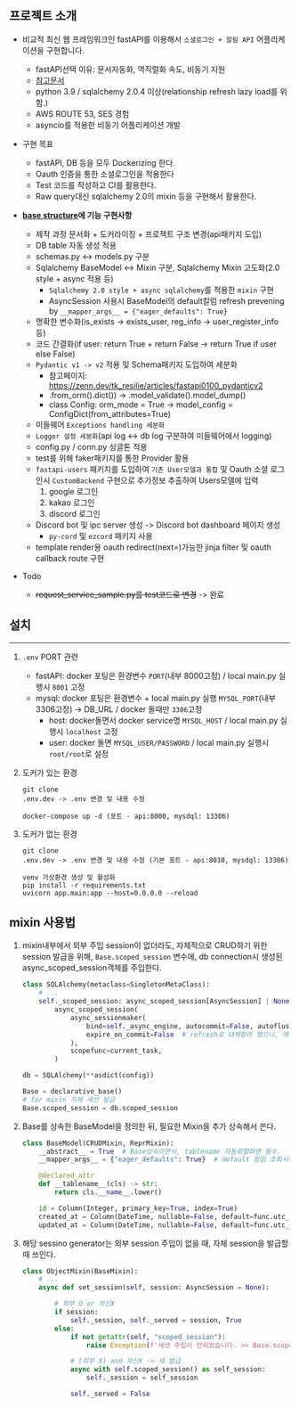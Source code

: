 ## 프로젝트 소개

- 비교적 최신 웹 프레임워크인 fastAPI를 이용해서 `소셜로그인 + 알림 API` 어플리케이션을 구현합니다.
    - fastAPI선택 이유: 문서자동화, 역직렬화 속도, 비동기 지원
    - [참고문서](https://tech.kakaopay.com/post/image-processing-server-framework/)
    - python 3.9 / sqlalchemy 2.0.4 이상(relationship refresh lazy load를 위함.)
    - AWS ROUTE 53, SES 경험
    - asyncio를 적용한 비동기 어플리케이션 개발
- 구현 목표
    - fastAPI, DB 등을 모두 Dockerizing 한다.
    - Oauth 인증을 통한 소셜로그인을 적용한다
    - Test 코드를 작성하고 CI를 활용한다.
    - Raw query대신 sqlalchemy 2.0의 mixin 등을 구현해서 활용한다.

- **[base structure](https://github.com/riseryan89/notification-api)에 기능 구현사항**
    - 제작 과정 문서화 + 도커라이징 + 프로젝트 구조 변경(api패키지 도입)
    - DB table 자동 생성 적용
    - schemas.py <-> models.py 구분
    - Sqlalchemy BaseModel <-> Mixin 구분, Sqlalchemy Mixin 고도화(2.0 style + async 적용 등)
        - `Sqlalchemy 2.0 style + async sqlalchemy`를 적용한 `mixin` 구현
        - AsyncSession 사용시 BaseModel의 default칼럼 refresh prevening by `__mapper_args__ = {"eager_defaults": True}`
    - 명확한 변수화(is_exists -> exists_user, reg_info -> user_register_info 등)
    - 코드 간결화(if user: return True + return False -> return True if user else False)
    - `Pydantic v1 -> v2` 적용 및 Schema패키지 도입하여 세분화
        - 참고페이지: https://zenn.dev/tk_resilie/articles/fastapi0100_pydanticv2
        - .from_orm().dict()) -> .model_validate().model_dump()
        - class Config: orm_mode = True -> model_config = ConfigDict(from_attributes=True)
    - 미들웨어 `Exceptions handling 세분화`
    - `Logger 설정 세분화`(api log <-> db log 구분하여 미들웨어에서 logging)
    - config.py / conn.py 싱글톤 적용
    - test를 위해 faker패키지를 통한 Provider 활용
    - `fastapi-users` 패키지를 도입하여 `기존 User모델과 통합` 및 Oauth 소셜 로그인시 `CustomBackend` 구현으로 추가정보 추출하여 Users모델에 입력
        1. google 로그인
        2. kakao 로그인
        3. discord 로그인
    - Discord bot 및 ipc server 생성 -> Discord bot dashboard 페이지 생성
       - `py-cord` 및 `ezcord` 패키지 사용
    - template render용 oauth redirect(next=)가능한  jinja filter 및 oauth callback route 구현



- Todo
    - ~~request_service_sample.py를 test코드로 변경~~ -> 완료

## 설치

---

1. `.env` PORT 관련
    - fastAPI: docker 포팅은 환경변수 `PORT`(내부 8000고정) / local main.py 실행시 `8001` 고정
    - mysql: docker 포팅은 환경변수 + local main.py 실행 `MYSQL_PORT`(내부 3306고정) -> DB_URL / docker 돌때만 `3306`고정
        - host: docker돌면서 docker service명 `MYSQL_HOST`  / local main.py 실행시 `localhost` 고정
        - user: docker 돌면 `MYSQL_USER/PASSWORD` / local main.py 실행시 `root/root`로 설정

2. 도커가 있는 환경
    ```shell
    git clone
    .env.dev -> .env 변경 및 내용 수정
   
    docker-compose up -d (포트 - api:8000, mysdql: 13306)
    ```

3. 도커가 없는 환경
    ```shell
    git clone
    .env.dev -> .env 변경 및 내용 수정 (기본 포트 - api:8010, mysdql: 13306)
    
    venv 가상환경 생성 및 활성화
    pip install -r requirements.txt
    uvicorn app.main:app --host=0.0.0.0 --reload
    ```

## mixin 사용법

1. mixin내부에서 외부 주입 session이 없더라도, 자체적으로 CRUD하기 위한 session 발급을 위해, `Base.scoped_session` 변수에, db connection시 생성된
   async_scoped_session객체를 주입한다.
    ```python
    class SQLAlchemy(metaclass=SingletonMetaClass):
        # ...
        self._scoped_session: async_scoped_session[AsyncSession] | None = \
            async_scoped_session(
                async_sessionmaker(
                    bind=self._async_engine, autocommit=False, autoflush=False, future=True,
                    expire_on_commit=False  # refresh로 대체할려 했으나, 매번 select가 되어 필요시마다 하기로.
                ),
                scopefunc=current_task,
            )
    
    db = SQLAlchemy(**asdict(config))

    Base = declarative_base()
    # for mixin 자체 세션 발급
    Base.scoped_session = db.scoped_session

    ```

2. Base를 상속한 BaseModel을 정의한 뒤, 필요한 Mixin을 추가 상속해서 쓴다.
    ```python
    class BaseModel(CRUDMixin, ReprMixin):
        __abstract__ = True  # Base상속이면서, tablename 자동화할려면 필수.
        __mapper_args__ = {"eager_defaults": True}  # default 칼럼 조회시마다 refresh 제거 (async 필수)
    
        @declared_attr
        def __tablename__(cls) -> str:
            return cls.__name__.lower()
    
        id = Column(Integer, primary_key=True, index=True)
        created_at = Column(DateTime, nullable=False, default=func.utc_timestamp())
        updated_at = Column(DateTime, nullable=False, default=func.utc_timestamp(), onupdate=func.utc_timestamp())
    
    ```

3. 해당 sessino generator는 외부 session 주입이 없을 때, 자체 session을 발급할 때 쓰인다.
    ```python
    class ObjectMixin(BaseMixin):
        # ...
        async def set_session(self, session: AsyncSession = None):
    
            # 외부 O or 자신X
            if session:
                self._session, self._served = session, True
            else:
                if not getattr(self, "scoped_session"):
                    raise Exception(f'세션 주입이 안되었습니다. >> Base.scoped_session = db.scoped_session')
    
                # (외부 X) and 자신X -> 새 발급
                async with self.scoped_session() as self_session:
                    self._session = self_session
    
                self._served = False
    ```